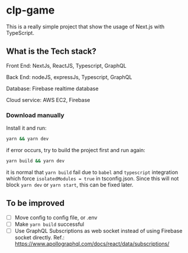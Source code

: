 # clp-game

This is a really simple project that show the usage of Next.js with TypeScript.

## What is the Tech stack?

Front End: NextJs, ReactJS, Typescript, GraphQL

Back End: nodeJS, expressJs, Typescript, GraphQL

Database: Firebase realtime database

Cloud service: AWS EC2, Firebase

### Download manually

Install it and run:

```bash
yarn && yarn dev
```

if error occurs, try to build the project first and run again:

```bash
yarn build && yarn dev
```

it is normal that `yarn build` fail due to `babel` and `typescript` integration which force `isolatedModules = true` in tsconfig.json. Since this will not block `yarn dev` or `yarn start`, this can be fixed later.

## To be improved

 * [ ] Move config to config file, or .env
 * [ ] Make `yarn build` successful
 * [ ] Use GraphQL Subscriptions as web socket instead of using Firebase socket directly. Ref.: https://www.apollographql.com/docs/react/data/subscriptions/
